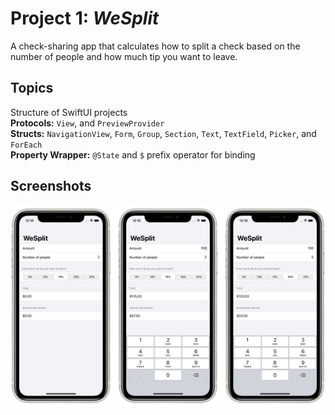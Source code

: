 # Project 1: *WeSplit*

A check-sharing app that calculates how to split a check based on the number of people and how much tip you want to leave.


## Topics

Structure of SwiftUI projects  
**Protocols:** `View`, and `PreviewProvider`  
**Structs:** `NavigationView`, `Form`, `Group`, `Section`, `Text`, `TextField`, `Picker`, and `ForEach`  
**Property Wrapper:** `@State` and `$` prefix operator for binding


## Screenshots

![Screenshots](Screenshots/Combined.png)